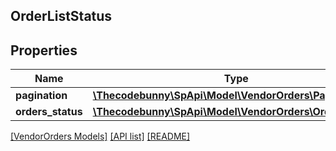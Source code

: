 ## OrderListStatus

## Properties

Name | Type | Description | Notes
------------ | ------------- | ------------- | -------------
**pagination** | [**\Thecodebunny\SpApi\Model\VendorOrders\Pagination**](Pagination.md) |  | [optional]
**orders_status** | [**\Thecodebunny\SpApi\Model\VendorOrders\OrderStatus[]**](OrderStatus.md) |  | [optional]

[[VendorOrders Models]](../) [[API list]](../../Api) [[README]](../../../README.md)
